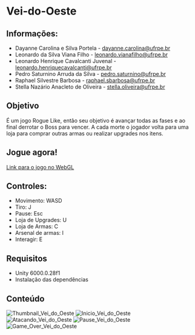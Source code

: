 # Vei-do-Oeste

## Informações:

* Dayanne Carolina e Silva Portela - dayanne.carolina@ufrpe.br
* Leonardo da Silva Viana Filho - leonardo.vianafilho@ufrpe.br
* Leonardo Henrique Cavalcanti Juvenal - leonardo.henriquecavalcanti@ufrpe.br
* Pedro Saturnino Arruda da Silva - pedro.saturnino@ufrpe.br
* Raphael Silvestre Barbosa - raphael.sbarbosa@ufrpe.br
* Stella Nazário Anacleto de Oliveira - stella.oliveira@ufrpe.br

## Objetivo

É um jogo Rogue Like, então seu objetivo é avançar todas as fases e ao final derrotar o Boss para vencer. A cada morte o jogador volta para uma loja para comprar outras armas ou realizar upgrades nos itens.

## **Jogue agora!**
[Link para o jogo no WebGL](https://play.unity.com/en/games/963ce0c2-1fa0-4ef9-a3fc-e4408e7a85d9/webgl-builds)

## Controles:
- Movimento: WASD
- Tiro: J
- Pause: Esc
- Loja de Upgrades: U
- Loja de Armas: C
- Arsenal de armas: I
- Interagir: E

## Requisitos

- Unity 6000.0.28f1
- Instalação das dependências

## Conteúdo

![Thumbnail_Vei_do_Oeste](https://github.com/user-attachments/assets/33375084-f7b4-43a7-8eb9-512b5f55e002)
![Inicio_Vei_do_Oeste](https://github.com/user-attachments/assets/dc2c19b4-6a03-4133-8a88-eed45de29dfd)
![Atacando_Vei_do_Oeste](https://github.com/user-attachments/assets/c583906a-80de-4124-b6a5-33b71d5c688a)
![Pause_Vei_do_Oeste](https://github.com/user-attachments/assets/55f5e2c1-c5ab-486a-bccd-fa81887760c6)
![Game_Over_Vei_do_Oeste](https://github.com/user-attachments/assets/8e24b2e4-3843-4c92-86c4-f3e0e25f4367)
